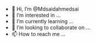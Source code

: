 - 👋 Hi, I’m @Mdsaidahmedsai
- 👀 I’m interested in ...
- 🌱 I’m currently learning ...
- 💞️ I’m looking to collaborate on ...
- 📫 How to reach me ...

<!---
Mdsaidahmedsai/Mdsaidahmedsai is a ✨ special ✨ repository because its `README.md` (this file) appears on your GitHub profile.
You can click the Preview link to take a look at your changes.
--->
